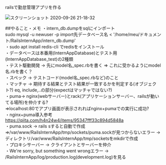railsで勤怠管理アプリを作る

![スクリーンショット 2020-09-26 21-18-32](https://user-images.githubusercontent.com/39718781/94340660-88eae580-003e-11eb-9777-48367aa45bb9.png)

##やること・メモ
・intern_db.dumpをsqlにインポート <br>
 sudo mysql -u newuser -p import先データベース名 < '/home/meu/ドキュメント/RailsInternApp/intern_db.dump' <br>
・sudo apt install redis-cli でredisをインストール<br>
・データベースは本番用(InternAppDatabase)とテスト用(InternAppDatabase_test)の2種類<br>
・テスト駆動開発 -> 先にmodel名_spec.rbを書く => これに受かるようにmodel名.rbを書く？<br>
・スペック -> テストコード(model名_spec.rbなど)のこと<br>
・マッチャ -> 期待する結果とテスト結果が一致するかを判定する(オブジェクト?)
eq, include,..の部分(expectはマッチャではない?) <br>
・puma-> nginx(webサーバー)とrack(アプリケーションサーバー、railsが動いてる場所)を仲介する?<br>
=>localhost:80でアプリ画面が表示されればnginx+pumaでの実行に成功?<br>
・nginx+puma導入参考 https://qiita.com/h4n24w4/items/95347fff33c894d5848a<br>
・puma.sock -> rails sすると自動で作成<br>
=>/var/www/RailsInternApp/tmp/sockets/puma.sockが見つからないエラー -> ディレクトリ/var/www/RailsInternApp/tmp/socketsをmkdirで作成<br>
・プロキシサーバー -> クライアントとサーバーを仲介<br>
・We're sorry, but something went wrongエラー -> /RailsInternApp/log/production.log(development.log)を見る<br>
